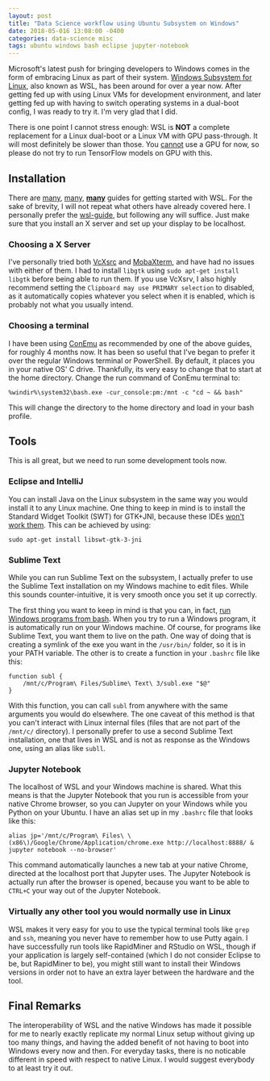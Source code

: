 ```yaml
---
layout: post
title: "Data Science workflow using Ubuntu Subsystem on Windows"
date: 2018-05-016 13:08:00 -0400
categories: data-science misc
tags: ubuntu windows bash eclipse jupyter-notebook
---
```


Microsoft's latest push for bringing developers to Windows comes in the form of embracing Linux as part of their system. [Windows Subsystem for Linux](https://docs.microsoft.com/en-us/windows/wsl/about), also known as WSL, has been around for over a year now. After getting fed up with using Linux VMs for development environment, and later getting fed up with having to switch operating systems in a dual-boot config, I was ready to try it. I'm very glad that I did.

There is one point I cannot stress enough: WSL is **NOT** a complete replacement for a Linux dual-boot or a Linux VM with GPU pass-through. It will most definitely be slower than those. You [cannot](https://github.com/Microsoft/WSL/issues/1788) use a GPU for now, so please do not try to run TensorFlow models on GPU with this.

## Installation

There are [many](http://wsl-guide.org/en/latest/), [many](https://nickjanetakis.com/blog/using-wsl-and-mobaxterm-to-create-a-linux-dev-environment-on-windows#wsl-conemu-and-mobaxterm-to-the-rescue), **[many](https://docs.microsoft.com/en-us/windows/wsl/install-win10)** guides for getting started with WSL. For the sake of brevity, I will not repeat what others have already covered here. I personally prefer the [wsl-guide](http://wsl-guide.org/en/latest/), but following any will suffice. Just make sure that you install an X server and set up your display to be localhost.

### Choosing a X Server

I've personally tried both [VcXsrc](https://sourceforge.net/projects/vcxsrv/) and [MobaXterm](https://mobaxterm.mobatek.net/), and have had no issues with either of them. I had to install `libgtk` using `sudo apt-get install libgtk` before being able to run them. If you use VcXsrv, I also highly recommend setting the `Clipboard may use PRIMARY selection` to disabled, as it automatically copies whatever you select when it is enabled, which is probably not what you usually intend.

### Choosing a terminal

I have been using [ConEmu](https://conemu.github.io/) as recommended by one of the above guides, for roughly 4 months now. It has been so useful that I've began to prefer it over the regular Windows terminal or PowerShell. By default, it places you in your native OS' C drive. Thankfully, its very easy to change that to start at the home directory. Change the run command of ConEmu terminal to:
```
%windir%\system32\bash.exe -cur_console:pm:/mnt -c "cd ~ && bash"
```

This will change the directory to the home directory and load in your bash profile.

## Tools

This is all great, but we need to run some development tools now.

### Eclipse and IntelliJ

You can install Java on the Linux subsystem in the same way you would install it to any Linux machine. One thing to keep in mind is to install the Standard Widget Toolkit (SWT) for GTK+JNI, because these IDEs [won't work them](https://stackoverflow.com/questions/10165693/eclipse-cannot-load-swt-libraries). This can be achieved by using:
```
sudo apt-get install libswt-gtk-3-jni
```

### Sublime Text

While you can run Sublime Text on the subsystem, I actually prefer to use the Sublime Text installation on my Windows machine to edit files. While this sounds counter-intuitive, it is very smooth once you set it up correctly.

The first thing you want to keep in mind is that you can, in fact, [run Windows programs from bash](https://docs.microsoft.com/en-us/windows/wsl/interop). When you try to run a Windows program, it is automatically run on your Windows machine. Of course, for programs like Sublime Text, you want them to live on the path. One way of doing that is creating a symlink of the exe you want in the `/usr/bin/` folder, so it is in your PATH variable. The other is to create a function in your `.bashrc` file like this:

```
function subl {
    /mnt/c/Program\ Files/Sublime\ Text\ 3/subl.exe "$@"
}
```

With this function, you can call `subl` from anywhere with the same arguments you would do elsewhere. The one caveat of this method is that you can't interact with Linux internal files (files that are not part of the `/mnt/c/` directory). I personally prefer to use a second Sublime Text installation, one that lives in WSL and is not as response as the Windows one, using an alias like `subll`.

### Jupyter Notebook

The localhost of WSL and your Windows machine is shared. What this means is that the Jupyter Notebook that you run is accessible from your native Chrome browser, so you can Jupyter on your Windows while you Python on your Ubuntu. I have an alias set up in my `.bashrc` file that looks like this:

```
alias jp='/mnt/c/Program\ Files\ \(x86\)/Google/Chrome/Application/chrome.exe http://localhost:8888/ & jupyter notebook --no-browser'
```

This command automatically launches a new tab at your native Chrome, directed at the localhost port that Jupyter uses. The Jupyter Notebook is actually run after the browser is opened, because you want to be able to `CTRL+C` your way out of the Jupyter Notebook.

### Virtually any other tool you would normally use in Linux

WSL makes it very easy for you to use the typical terminal tools like `grep` and `ssh`, meaning you never have to remember how to use Putty again. I have successfully run tools like RapidMiner and RStudio on WSL, though if your application is largely self-contained (which I do not consider Eclipse to be, but RapidMiner to be), you might still want to install their Windows versions in order not to have an extra layer between the hardware and the tool.

## Final Remarks

The interoperability of WSL and the native Windows has made it possible for me to nearly exactly replicate my normal Linux setup without giving up too many things, and having the added benefit of not having to boot into Windows every now and then. For everyday tasks, there is no noticable different in speed with respect to native Linux. I would suggest everybody to at least try it out.
